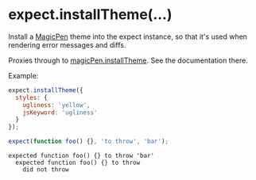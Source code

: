 # expect.installTheme(...)

Install a [MagicPen](https://github.com/sunesimonsen/magicpen) theme into the expect instance,
so that it's used when rendering error messages and diffs.

Proxies through to [magicPen.installTheme](https://github.com/sunesimonsen/magicpen#installthemetheme-installthemeformat-theme-installthemeformats-theme). See the documentation there.

Example:

```js
expect.installTheme({
  styles: {
    ugliness: 'yellow',
    jsKeyword: 'ugliness'
  }
});

expect(function foo() {}, 'to throw', 'bar');
```

```output
expected function foo() {} to throw 'bar'
  expected function foo() {} to throw
    did not throw
```
